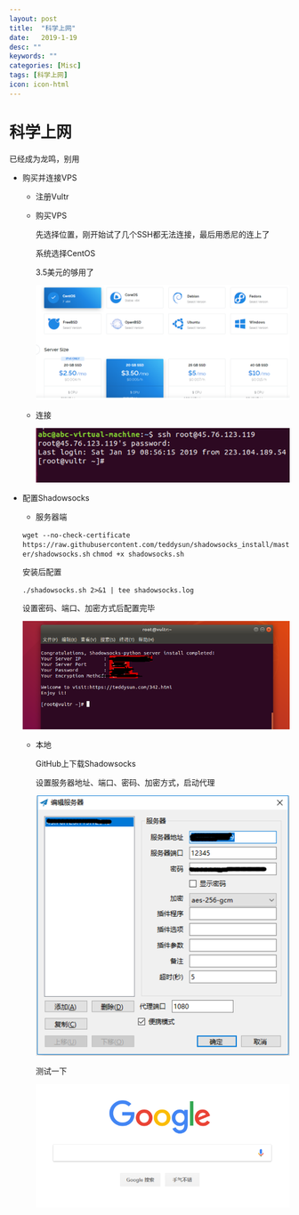 ```yaml
---
layout: post
title:  "科学上网"
date:   2019-1-19
desc: ""
keywords: ""
categories: [Misc]
tags: [科学上网]
icon: icon-html
---
```


# 科学上网

已经成为龙鸣，别用

* 购买并连接VPS

  * 注册Vultr

  * 购买VPS

    先选择位置，刚开始试了几个SSH都无法连接，最后用悉尼的连上了

    系统选择CentOS

    3.5美元的够用了

    ![QQ截图20190119171659](https://raw.githubusercontent.com/AiDaiP/images/master/科学上网/QQ%E6%88%AA%E5%9B%BE20190119171659.png)

  * 连接

    ![QQ截图20190119172123](https://raw.githubusercontent.com/AiDaiP/images/master/科学上网/QQ%E6%88%AA%E5%9B%BE20190119172123.png)

* 配置Shadowsocks

  * 服务器端

  `wget --no-check-certificate https://raw.githubusercontent.com/teddysun/shadowsocks_install/master/shadowsocks.sh`
  `chmod +x shadowsocks.sh`

  安装后配置

  `./shadowsocks.sh 2>&1 | tee shadowsocks.log`

  设置密码、端口、加密方式后配置完毕

  ![2333](https://raw.githubusercontent.com/AiDaiP/images/master/科学上网/QQ%E6%88%AA%E5%9B%BE20190119164904.png)

  * 本地

    GitHub上下载Shadowsocks

    设置服务器地址、端口、密码、加密方式，启动代理

    ![QQ截图20190119172912](https://raw.githubusercontent.com/AiDaiP/images/master/科学上网/QQ%E6%88%AA%E5%9B%BE20190119172912.png)

    测试一下

    ![QQ截图20190119173009](https://raw.githubusercontent.com/AiDaiP/images/master/科学上网/QQ%E6%88%AA%E5%9B%BE20190119173009.png)

    

